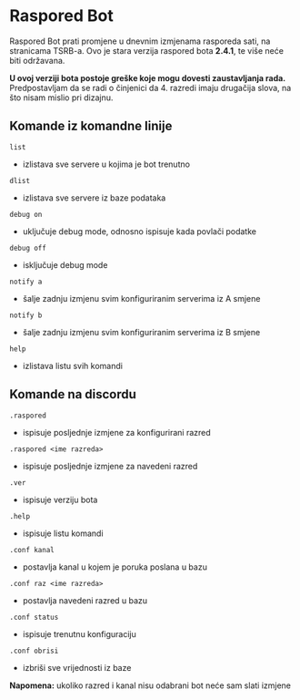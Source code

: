 # Raspored Bot

Raspored Bot prati promjene u dnevnim izmjenama rasporeda sati, na stranicama TSRB-a.
Ovo je stara verzija raspored bota **2.4.1**, te više neće biti održavana.

**U ovoj verziji bota postoje greške koje mogu dovesti zaustavljanja rada.**
Predpostavljam da se radi o činjenici da 4. razredi imaju drugačija slova, na što nisam mislio pri dizajnu.

## Komande iz komandne linije

`list`
- izlistava sve servere u kojima je bot trenutno

`dlist`
- izlistava sve servere iz baze podataka

`debug on`
- uključuje debug mode, odnosno ispisuje kada povlači podatke

`debug off`
- isključuje debug mode

`notify a`
- šalje zadnju izmjenu svim konfiguriranim serverima iz A smjene

`notify b`
- šalje zadnju izmjenu svim konfiguriranim serverima iz B smjene

`help`
- izlistava listu svih komandi


## Komande na discordu

`.raspored`
- ispisuje posljednje izmjene za konfigurirani razred

`.raspored <ime razreda>`
- ispisuje posljednje izmjene za navedeni razred

`.ver`
- ispisuje verziju bota

`.help`
- ispisuje listu komandi

`.conf kanal`
- postavlja kanal u kojem je poruka poslana u bazu

`.conf raz <ime razreda>`
- postavlja navedeni razred u bazu

`.conf status`
- ispisuje trenutnu konfiguraciju

`.conf obrisi`
- izbriši sve vrijednosti iz baze

**Napomena:** ukoliko razred i kanal nisu odabrani bot neće sam slati izmjene



